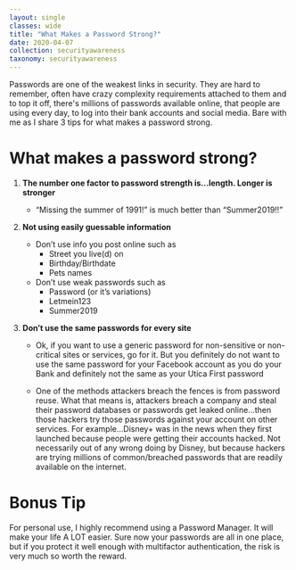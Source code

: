```yaml
---
layout: single
classes: wide
title: "What Makes a Password Strong?"
date: 2020-04-07
collection: securityawareness
taxonomy: securityawareness
---
```

Passwords are one of the weakest links in security. They are hard to remember, often have crazy complexity requirements attached to them and to top it off, there's millions of passwords available online, that people are using every day, to log into their bank accounts and social media. Bare with me as I share 3 tips for what makes a password strong.

# What makes a password strong?

1.	**The number one factor to password strength is…length. Longer is stronger**

    - “Missing the summer of 1991!” is much better than “Summer2019!!”

2.	**Not using easily guessable information**

    - Don’t use info you post online such as
        - Street you live(d) on
        - Birthday/Birthdate
        - Pets names
    - Don’t use weak passwords such as
        - Password (or it’s variations)
        - Letmein123
        - Summer2019

3.  **Don’t use the same passwords for every site**

    - Ok, if you want to use a generic password for non-sensitive or non-critical sites or services, go for it. But you definitely do not want to use the same password for your Facebook account as you do your Bank and definitely not the same as your Utica First password

    - One of the methods attackers breach the fences is from password reuse. What that means is, attackers breach a company and steal their password databases or passwords get leaked online…then those hackers try those passwords against your account on other services. For example…Disney+ was in the news when they first launched because people were getting their accounts hacked. Not necessarily out of any wrong doing by Disney, but because hackers are trying millions of common/breached passwords that are readily available on the internet. 

# Bonus Tip
For personal use, I highly recommend using a Password Manager. It will make your life A LOT easier. Sure now your passwords are all in one place, but if you protect it well enough with multifactor authentication, the risk is very much so worth the reward.
